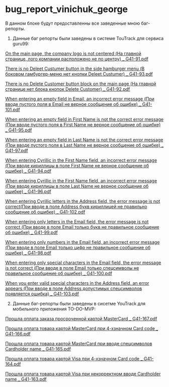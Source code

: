 # bug_report_vinichuk_george

В данном блоке будут предоставленны все заведенные мною баг-репорты.

1. Данные баг репорты были заведены в системе TouTrack для сервиса guru99:

[On the main page, the company logo is not centered (На главной странице, лого компании расположено не по центру) _ G41-91.pdf](https://github.com/GeorgeVinichuk/bug_report_vinichuk_george/files/11612906/On.the.main.page.the.company.logo.is.not.centered._.G41-91.pdf)

[There is no Deleet Custumer button in the side hamburger menu (В боковом гамбургер-меню нет кнопки Deleet Custumer) _ G41-93.pdf](https://github.com/GeorgeVinichuk/bug_report_vinichuk_george/files/11612907/There.is.no.Deleet.Custumer.button.in.the.side.hamburger.menu.-.Deleet.Custumer._.G41-93.pdf)

[There is no Delete Customer button block on the main page (На главной странице нет блока кнопок Delete Customer) _ G41-92.pdf](https://github.com/GeorgeVinichuk/bug_report_vinichuk_george/files/11612908/There.is.no.Delete.Customer.button.block.on.the.main.page.Delete.Customer._.G41-92.pdf)

[When entering an empty field in Email, an incorrect error message (При вводе пустого поля в Email не верное сообщение об ошибке) _ G41-101.pdf](https://github.com/GeorgeVinichuk/bug_report_vinichuk_george/files/11612909/When.entering.an.empty.field.in.Email.an.incorrect.error.message.Email._.G41-101.pdf)

[When entering an empty field in First Name is not the correct error message (При вводе пустого поля в First Name не верное сообщение об ошибке) _ G41-95.pdf](https://github.com/GeorgeVinichuk/bug_report_vinichuk_george/files/11612910/When.entering.an.empty.field.in.First.Name.is.not.the.correct.error.message.First.Name._.G41-95.pdf)

[When entering an empty field in Last Name is not the correct error message (При вводе пустого поля в Last Name не верное сообщение об ошибке) _ G41-97.pdf](https://github.com/GeorgeVinichuk/bug_report_vinichuk_george/files/11612911/When.entering.an.empty.field.in.Last.Name.is.not.the.correct.error.message.Last.Name._.G41-97.pdf)

[When entering Cyrillic in the First Name field, an incorrect error message (При вводе кириллицы в поле First Name не верное сообщение об ошибке) _ G41-94.pdf](https://github.com/GeorgeVinichuk/bug_report_vinichuk_george/files/11612912/When.entering.Cyrillic.in.the.First.Name.field.an.incorrect.error.message.First.Name._.G41-94.pdf)

[When entering Cyrillic in the First Name field, an incorrect error message (При вводе кириллицы в поле Last Name не верное сообщение об ошибке) _ G41-96.pdf](https://github.com/GeorgeVinichuk/bug_report_vinichuk_george/files/11612913/When.entering.Cyrillic.in.the.First.Name.field.an.incorrect.error.message.Last.Name._.G41-96.pdf)

[When entering Cyrillic letters in the Address field, the error message is not correct(При вводе в поле Address букв кириллицей не правильно сообщение об ошибке) _ G41-102.pdf](https://github.com/GeorgeVinichuk/bug_report_vinichuk_george/files/11612914/When.entering.Cyrillic.letters.in.the.Address.field.the.error.message.is.not.correct.Address._.G41-102.pdf)

[When entering only letters in the Email field, the error message is not correct (При вводе в поле Email только букв не правильное сообщение об ошибке) _ G41-99.pdf](https://github.com/GeorgeVinichuk/bug_report_vinichuk_george/files/11612915/When.entering.only.letters.in.the.Email.field.the.error.message.is.not.correct.Email._.G41-99.pdf)

[When entering only numbers in the Email field, an incorrect error message (При вводе в поле Email только цифр не правильное сообщение об ошибке) _ G41-98.pdf](https://github.com/GeorgeVinichuk/bug_report_vinichuk_george/files/11612916/When.entering.only.numbers.in.the.Email.field.an.incorrect.error.message.Email._.G41-98.pdf)

[When entering only special characters in the Email field, the error message is not correct (При вводе в поле Email только спецсимволы не правильное сообщение об ошибке) _ G41-100.pdf](https://github.com/GeorgeVinichuk/bug_report_vinichuk_george/files/11612917/When.entering.only.special.characters.in.the.Email.field.the.error.message.is.not.correct.Email._.G41-100.pdf)

[When you enter valid special characters in the Address field, an error appears (При вводе в поле Address допустимых спецсимволов появляется ошибка) _ G41-103.pdf](https://github.com/GeorgeVinichuk/bug_report_vinichuk_george/files/11612918/When.you.enter.valid.special.characters.in.the.Address.field.an.error.appears.Address._.G41-103.pdf)


2. Данные баг-репорты были заведены в сисетме YouTrack для мобильного приложения TO-DO-MVP:

[Прошла оплата заказа просроченной картой MasterCard _ G41-167.pdf](https://github.com/GeorgeVinichuk/bug_report_vinichuk_george/files/11612939/MasterCard._.G41-167.pdf)

[Прошла оплата товара картой MasterCard при 4-хзначном Card code _ G41-166.pdf](https://github.com/GeorgeVinichuk/bug_report_vinichuk_george/files/11612940/MasterCard.4-.Card.code._.G41-166.pdf)

[Прошла оплата товара картой MasterCard при вводе спецсимволов Cardholder name _ G41-165.pdf](https://github.com/GeorgeVinichuk/bug_report_vinichuk_george/files/11612941/MasterCard.Cardholder.name._.G41-165.pdf)

[Прошла оплата товара картой Visa при 4-хзначном Card code _ G41-164.pdf](https://github.com/GeorgeVinichuk/bug_report_vinichuk_george/files/11612943/Visa.4-.Card.code._.G41-164.pdf)

[Прошла оплата товара картой Visa при некорректном вводе Cardholder name _ G41-163.pdf](https://github.com/GeorgeVinichuk/bug_report_vinichuk_george/files/11612944/Visa.Cardholder.name._.G41-163.pdf)


